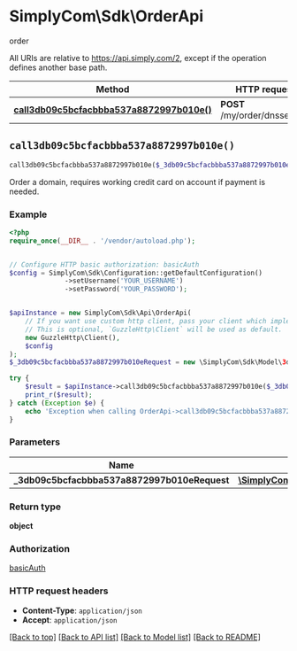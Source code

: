 # SimplyCom\Sdk\OrderApi

order

All URIs are relative to https://api.simply.com/2, except if the operation defines another base path.

| Method | HTTP request | Description |
| ------------- | ------------- | ------------- |
| [**call3db09c5bcfacbbba537a8872997b010e()**](OrderApi.md#call3db09c5bcfacbbba537a8872997b010e) | **POST** /my/order/dnsservice |  |


## `call3db09c5bcfacbbba537a8872997b010e()`

```php
call3db09c5bcfacbbba537a8872997b010e($_3db09c5bcfacbbba537a8872997b010eRequest): object
```



Order a domain, requires working credit card on account if payment is needed.

### Example

```php
<?php
require_once(__DIR__ . '/vendor/autoload.php');


// Configure HTTP basic authorization: basicAuth
$config = SimplyCom\Sdk\Configuration::getDefaultConfiguration()
              ->setUsername('YOUR_USERNAME')
              ->setPassword('YOUR_PASSWORD');


$apiInstance = new SimplyCom\Sdk\Api\OrderApi(
    // If you want use custom http client, pass your client which implements `GuzzleHttp\ClientInterface`.
    // This is optional, `GuzzleHttp\Client` will be used as default.
    new GuzzleHttp\Client(),
    $config
);
$_3db09c5bcfacbbba537a8872997b010eRequest = new \SimplyCom\Sdk\Model\3db09c5bcfacbbba537a8872997b010eRequest(); // \SimplyCom\Sdk\Model\3db09c5bcfacbbba537a8872997b010eRequest

try {
    $result = $apiInstance->call3db09c5bcfacbbba537a8872997b010e($_3db09c5bcfacbbba537a8872997b010eRequest);
    print_r($result);
} catch (Exception $e) {
    echo 'Exception when calling OrderApi->call3db09c5bcfacbbba537a8872997b010e: ', $e->getMessage(), PHP_EOL;
}
```

### Parameters

| Name | Type | Description  | Notes |
| ------------- | ------------- | ------------- | ------------- |
| **_3db09c5bcfacbbba537a8872997b010eRequest** | [**\SimplyCom\Sdk\Model\3db09c5bcfacbbba537a8872997b010eRequest**](../Model/3db09c5bcfacbbba537a8872997b010eRequest.md)|  | |

### Return type

**object**

### Authorization

[basicAuth](../../README.md#basicAuth)

### HTTP request headers

- **Content-Type**: `application/json`
- **Accept**: `application/json`

[[Back to top]](#) [[Back to API list]](../../README.md#endpoints)
[[Back to Model list]](../../README.md#models)
[[Back to README]](../../README.md)

